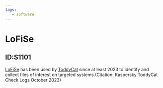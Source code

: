 ```yaml
---
tags:
   - software
---
```

# LoFiSe
## ID:S1101
[LoFiSe](software/S1101) has been used by [ToddyCat](groups/G1022) since at least 2023 to identify and collect files of interest on targeted systems.(Citation: Kaspersky ToddyCat Check Logs October 2023)
